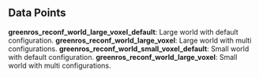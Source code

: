 ## Data Points

**greenros_reconf_world_large_voxel_default**: Large world with default configuration.
**greenros_reconf_world_large_voxel**: Large world with multi configurations.
**greenros_reconf_world_small_voxel_default**: Small world with default configuration.
**greenros_reconf_world_large_voxel**: Small world with multi configurations.